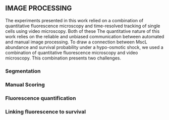 
## IMAGE PROCESSING ##
The experiments presented in this work relied on a combination of
quantitative fluorescence microscopy and time-resolved tracking of single
cells using video microscopy. Both of these The quantitative nature of this
work relies on the reliable and unbiased communication between automated and
manual image processing. To draw a connection between MscL abundance and
survival probability under a hypo-osmotic shock, we used a combination of
quantitative fluorescence microscopy and video microscopy. This combination
presents two challenges.

### Segmentation ##

### Manual Scoring ##

### Fluorescence quantification ##

### Linking fluorescence to survival ###
